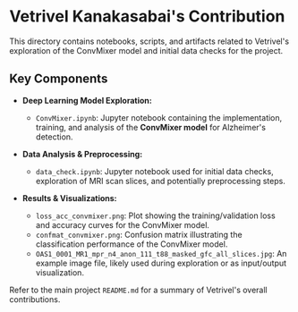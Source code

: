 # Vetrivel Kanakasabai's Contribution

This directory contains notebooks, scripts, and artifacts related to Vetrivel's exploration of the ConvMixer model and initial data checks for the project.

## Key Components

*   **Deep Learning Model Exploration:**
    *   `ConvMixer.ipynb`: Jupyter notebook containing the implementation, training, and analysis of the **ConvMixer model** for Alzheimer's detection.

*   **Data Analysis & Preprocessing:**
    *   `data_check.ipynb`: Jupyter notebook used for initial data checks, exploration of MRI scan slices, and potentially preprocessing steps.

*   **Results & Visualizations:**
    *   `loss_acc_convmixer.png`: Plot showing the training/validation loss and accuracy curves for the ConvMixer model.
    *   `confmat_convmixer.png`: Confusion matrix illustrating the classification performance of the ConvMixer model.
    *   `OAS1_0001_MR1_mpr_n4_anon_111_t88_masked_gfc_all_slices.jpg`: An example image file, likely used during exploration or as input/output visualization.

Refer to the main project `README.md` for a summary of Vetrivel's overall contributions.
